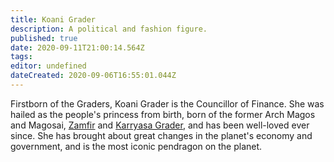 ```yaml
---
title: Koani Grader
description: A political and fashion figure.
published: true
date: 2020-09-11T21:00:14.564Z
tags: 
editor: undefined
dateCreated: 2020-09-06T16:55:01.044Z
---
```


Firstborn of the Graders, Koani Grader is the Councillor of Finance. She was hailed as the people's princess from birth, born of the former Arch Magos and Magosai, [Zamfir](/historical-figures/zamfir_grader "wikilink") and [Karryasa Grader](/historical-figures/karryasa_grader "wikilink"), and has been well-loved ever since. She has brought about great changes in the planet's economy and government, and is the most iconic pendragon on the planet.